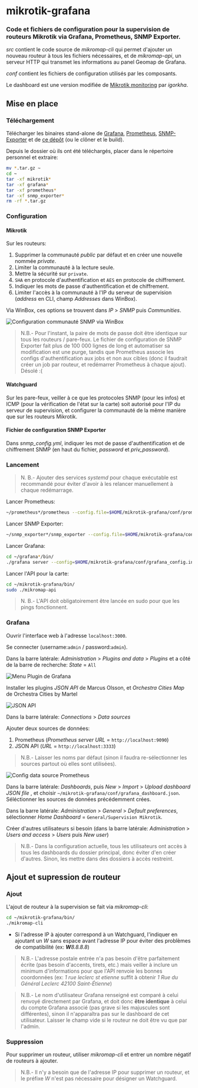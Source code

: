 # mikrotik-grafana

### Code et fichiers de configuration pour la supervision de routeurs Mikrotik via Grafana, Prometheus, SNMP Exporter.

*src* contient le code source de *mikromap-cli* qui permet d'ajouter un nouveau routeur à tous les fichiers nécessaires, et de *mikromap-api*, un serveur HTTP qui transmet les informations au panel Geomap de Grafana.

*conf* contient les fichiers de configuration utilisés par les composants.

Le dashboard est une version modifiée de [Mikrotik monitoring](https://grafana.com/grafana/dashboards/14420-mikrotik-monitoring/) par *igorkha*.

## Mise en place

### Téléchargement

Télécharger les binaires stand-alone de [Grafana](https://grafana.com/get/?tab=self-managed), [Prometheus](https://prometheus.io/download/), [SNMP-Exporter](https://github.com/prometheus/snmp_exporter/releases) et de [ce dépôt](https://github.com/bakraw/mikrotik-grafana/releases) (ou le clôner et le build).

Depuis le dossier où ils ont été téléchargés, placer dans le répertoire personnel et extraire:
```bash
mv *.tar.gz ~
cd ~
tar -xf mikrotik*
tar -xf grafana*
tar -xf prometheus*
tar -xf snmp_exporter*
rm -rf *.tar.gz
```

### Configuration

#### Mikrotik

Sur les routeurs:
1. Supprimer la communauté *public* par défaut et en créer une nouvelle nommée *private*. 
2. Limiter la communauté à la lecture seule.
3. Mettre la sécurité sur ```private```.
4. ```SHA``` en protocole d'authentification et ```AES``` en protocole de chiffrement.
5. Indiquer les mots de passe d'authentification et de chiffrement.
6. Limiter l'accès à la communauté à l'IP du serveur de supervision (*address* en CLI, champ *Addresses* dans WinBox).

Via WinBox, ces options se trouvent dans *IP* > *SNMP* puis *Communities*.

![Configuration communauté SNMP via WinBox](https://github.com/bakraw/mikrotik-grafana/assets/161661948/c6bbd279-0839-4abb-8183-d13a1e1e7255)

> N.B.- Pour l'instant, la paire de mots de passe doit être identique sur tous les routeurs / pare-feux. Le fichier de configuration de SNMP Exporter fait plus de 100 000 lignes de long et automatiser sa modification est une purge, tandis que Prometheus associe les configs d'authentification aux jobs et non aux cibles (donc il faudrait créer un job par routeur, et redémarrer Prometheus à chaque ajout). Désolé :(

#### Watchguard

Sur les pare-feux, veiller à ce que les protocoles SNMP (pour les infos) et ICMP (pour la vérification de l'état sur la carte) soit autorisé pour l'IP du serveur de supervision, et configurer la communauté de la même manière que sur les routeurs Mikrotik.

#### Fichier de configuration SNMP Exporter

Dans *snmp_config.yml*, indiquer les mot de passe d'authentification et de chiffrement SNMP (en haut du fichier, *password* et *priv_password*).

### Lancement

> N. B.- Ajouter des services *systemd* pour chaque exécutable est recommandé pour éviter d'avoir à les relancer manuellement à chaque redémarrage.

Lancer Prometheus:
```bash
~/prometheus*/prometheus --config.file=$HOME/mikrotik-grafana/conf/prometheus_config.yml
```

Lancer SNMP Exporter:
```bash
~/snmp_exporter*/snmp_exporter --config.file=$HOME/mikrotik-grafana/conf/snmp_config.yml
```

Lancer Grafana:
```bash
cd ~/grafana*/bin/
./grafana server --config=$HOME/mikrotik-grafana/conf/grafana_config.ini
```

Lancer l'API pour la carte:
```bash
cd ~/mikrotik-grafana/bin/
sudo ./mikromap-api
```

> N. B.- L'API doit obligatoirement être lancée en sudo pour que les pings fonctionnent.

### Grafana

Ouvrir l'interface web à l'adresse ```localhost:3000```.

Se connecter (username:```admin``` / password:```admin```).

Dans la barre latérale: *Administration* > *Plugins and data* > *Plugins* et a côté de la barre de recherche: *State* = ```All```

![Menu Plugin de Grafana](https://github.com/bakraw/mikrotik-grafana/assets/161661948/ee092fb0-bfa8-4260-801c-b95fcdd0b77b)

Installer les plugins *JSON API* de Marcus Olsson, et *Orchestra Cities Map* de Orchestra Cities by Martel

![JSON API](https://github.com/bakraw/mikrotik-grafana/assets/161661948/28660e68-0f56-4d53-92a4-50dd030e6fb7)

Dans la barre latérale: *Connections* > *Data sources*

Ajouter deux sources de données:
1. Prometheus (*Prometheus server URL* = ```http://localhost:9090```)
2. JSON API (*URL* = ```http://localhost:3333```)

> N.B.- Laisser les noms par défaut (sinon il faudra re-sélectionner les sources partout où elles sont utilisées).

![Config data source Prometheus](https://github.com/bakraw/mikrotik-grafana/assets/161661948/cd5f8abe-a194-4a92-9e77-a2ad1b673a86)

Dans la barre latérale: *Dashboards*, puis *New* > *Import* > *Upload dashboard JSON file* , et choisir ```~/mikrotik-grafana/conf/grafana_dashboard.json```. Séléctionner les sources de données précédemment crées.

Dans la barre latérale: *Administration* > *General* > *Default preferences*, sélectionner *Home Dashboard* = ```General/Supervision Mikrotik```.

Créer d'autres utilisateurs si besoin (dans la barre latérale: *Administration* > *Users and access* > *Users* puis *New user*)

> N.B.- Dans la configuration actuelle, tous les utilisateurs ont accès à tous les dashboards du dossier principal, donc éviter d'en créer d'autres. Sinon, les mettre dans des dossiers à accès restreint.

## Ajout et supression de routeur

### Ajout

L'ajout de routeur à la supervision se fait via *mikromap-cli*:
```bash
cd ~/mikrotik-grafana/bin/
./mikromap-cli
```

- Si l'adresse IP à ajouter correspond à un Watchguard, l'indiquer en ajoutant un *W* sans espace avant l'adresse IP pour éviter des problèmes de compatibilité (ex: ***W**8.8.8.8*)

> N.B.- L'adresse postale entrée n'a pas besoin d'être parfaitement écrite (pas besoin d'accents, tirets, etc.) mais veiller à inclure un minimum d'informations pour que l'API renvoie les bonnes coordonnées (ex: *1 rue leclerc st etienne* suffit à obtenir *1 Rue du Général Leclerc 42100 Saint-Étienne*)

> N.B.- Le nom d'utilisateur Grafana renseigné est comparé à celui renvoyé directement par Grafana, et doit donc **être identique** à celui du compte Grafana associé (pas grave si les majuscules sont différentes), sinon il n'apparaîtra pas sur le dashboard de cet utilisateur. Laisser le champ vide si le routeur ne doit être vu que par l'admin.

### Suppression

Pour supprimer un routeur, utiliser *mikromap-cli* et entrer un nombre négatif de routeurs à ajouter. 

> N.B.- Il n'y a besoin que de l'adresse IP pour supprimer un routeur, et le préfixe *W* n'est pas nécessaire pour désigner un Watchguard.
